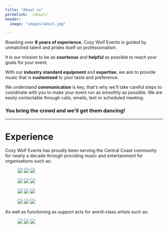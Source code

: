 ```yaml
---
title: "About us"
permalink:  /about/
header:
  image: "images/about.jpg"

---
```

Boasting over **8 years of experience**, Cozy Wolf Events is guided by unmatched talent and prides itself on professionalism.

It is our mission to be as **courteous** and **helpful** as possible to reach your goals for your event.

With our **industry standard equipment** and **expertise**, we aim to provide music that is **customised** to your taste and preference.

We understand **communication** is key, that's why we'll take careful steps to coordinate with you to make your event run as smoothly as possible. We are easily contactable through calls, emails, text or scheduled meeting.

### You bring the crowd and we'll get them dancing!

***

# Experience

Cozy Wolf Events has proudly been serving the Central Coast community for nearly a decade through providing music and entertainment for organisations such as:

<figure class="third">
	<img src="/images/1.png">
	<img src="/images/2.jpg">
	<img src="/images/3.jpg">
</figure>
<figure class="third">
	<img src="/images/4.png">
	<img src="/images/6.png">
	<img src="/images/5.jpg">
</figure>
<figure class="third">
	<img src="/images/a.jpg">
	<img src="/images/c.jpg">
	<img src="/images/23.jpg">
</figure>
<figure class="third">
	<img src="/images/e.png">
	<img src="/images/d.png">
	<img src="/images/f.png">
</figure>

As well as functioning as support acts for world-class artists such as:

<figure class="third">
	<img src="/images/7.jpg">
	<img src="/images/8.png">
	<img src="/images/9.jpg">
</figure>

